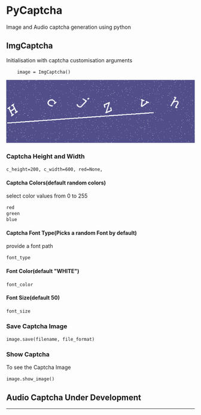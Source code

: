 # PyCaptcha
Image and Audio captcha generation using python

## ImgCaptcha
Initialisation with captcha customisation arguments
```
    image = ImgCaptcha()
```
![Captcha Image Sample](Images/Captcha.png)

### Captcha Height and Width
    c_height=200, c_width=600, red=None,

#### Captcha Colors(default random colors)  
select color values from 0 to 255
     
    red
    green
    blue

#### Captcha Font Type(Picks a random Font by default)
provide a font path
    
    font_type
    
#### Font Color(default "WHITE")
    font_color

#### Font Size(default 50)
    font_size

### Save Captcha Image
    image.save(filename, file_format)

### Show Captcha 
To see the Captcha Image

    image.show_image()

## Audio Captcha Under Development
-------------------
